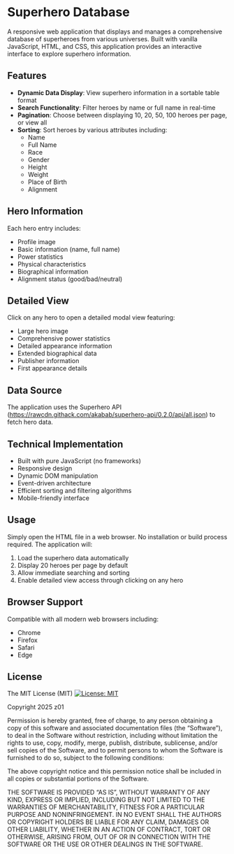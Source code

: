 # Superhero Database

A responsive web application that displays and manages a comprehensive database of superheroes from various universes. Built with vanilla JavaScript, HTML, and CSS, this application provides an interactive interface to explore superhero information.

## Features

- **Dynamic Data Display**: View superhero information in a sortable table format
- **Search Functionality**: Filter heroes by name or full name in real-time
- **Pagination**: Choose between displaying 10, 20, 50, 100 heroes per page, or view all
- **Sorting**: Sort heroes by various attributes including:
  - Name
  - Full Name
  - Race
  - Gender
  - Height
  - Weight
  - Place of Birth
  - Alignment

## Hero Information

Each hero entry includes:
- Profile image
- Basic information (name, full name)
- Power statistics
- Physical characteristics
- Biographical information
- Alignment status (good/bad/neutral)

## Detailed View

Click on any hero to open a detailed modal view featuring:
- Large hero image
- Comprehensive power statistics
- Detailed appearance information
- Extended biographical data
- Publisher information
- First appearance details

## Data Source

The application uses the Superhero API (https://rawcdn.githack.com/akabab/superhero-api/0.2.0/api/all.json) to fetch hero data.

## Technical Implementation

- Built with pure JavaScript (no frameworks)
- Responsive design
- Dynamic DOM manipulation
- Event-driven architecture
- Efficient sorting and filtering algorithms
- Mobile-friendly interface

## Usage

Simply open the HTML file in a web browser. No installation or build process required. The application will:
1. Load the superhero data automatically
2. Display 20 heroes per page by default
3. Allow immediate searching and sorting
4. Enable detailed view access through clicking on any hero

## Browser Support

Compatible with all modern web browsers including:
- Chrome
- Firefox
- Safari
- Edge

## License
 
The MIT License (MIT)  [![License: MIT](https://img.shields.io/badge/License-MIT-yellow.svg)](https://opensource.org/licenses/MIT)

Copyright 2025 z01

Permission is hereby granted, free of charge, to any person obtaining a copy of this software and associated documentation files (the “Software”), to deal in the Software without restriction, including without limitation the rights to use, copy, modify, merge, publish, distribute, sublicense, and/or sell copies of the Software, and to permit persons to whom the Software is furnished to do so, subject to the following conditions:

The above copyright notice and this permission notice shall be included in all copies or substantial portions of the Software.

THE SOFTWARE IS PROVIDED “AS IS”, WITHOUT WARRANTY OF ANY KIND, EXPRESS OR IMPLIED, INCLUDING BUT NOT LIMITED TO THE WARRANTIES OF MERCHANTABILITY, FITNESS FOR A PARTICULAR PURPOSE AND NONINFRINGEMENT. IN NO EVENT SHALL THE AUTHORS OR COPYRIGHT HOLDERS BE LIABLE FOR ANY CLAIM, DAMAGES OR OTHER LIABILITY, WHETHER IN AN ACTION OF CONTRACT, TORT OR OTHERWISE, ARISING FROM, OUT OF OR IN CONNECTION WITH THE SOFTWARE OR THE USE OR OTHER DEALINGS IN THE SOFTWARE.
